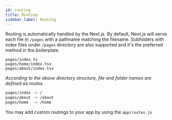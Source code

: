 ```yaml
---
id: routing
title: Routing
sidebar_label: Routing
---
```



Routing is automatically handled by the Next.js. By default, Next.js will serve each file in `/pages` with a pathname matching the filename. Subfolders with index files under `/pages` directory are also supported and it's the preferred method in the boilerplate.
<br>

```
pages/index.ts
pages/home/index.tsx
pages/about/index.tsx
```

*According to the above directory structure, file and folder names are defined as routes.*

```sh
pages/index -> /
pages/about -> /about
pages/home  -> /home
```

You may add custom routings to your app by using the `app/routes.js`
